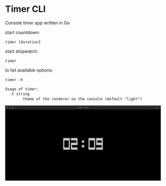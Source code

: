 # Timer CLI

Console timer app written in Go

start countdown:

```shell
timer [duration]
```

start stopwatch:

```shell
timer
```

to list available options:

```shell
timer -h
```
```
Usage of timer:
  -t string
    	theme of the renderer on the console (default "light")
```



![console](./console.png)
